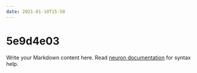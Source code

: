 ```yaml
---
date: 2021-01-10T15:50
---
```


# 5e9d4e03

Write your Markdown content here. Read [neuron documentation](https://neuron.zettel.page/2011404.html) for syntax help.

